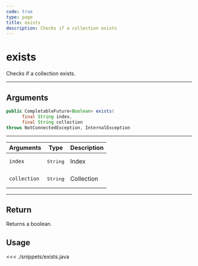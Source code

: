 ```yaml
---
code: true
type: page
title: exists
description: Checks if a collection exists
---
```


# exists

Checks if a collection exists.

---

## Arguments

```java
public CompletableFuture<Boolean> exists(
      final String index,
      final String collection
throws NotConnectedException, InternalException

```

---

| Arguments          | Type                                         | Description                       |
| ------------------ | -------------------------------------------- | --------------------------------- |
| `index`            | <pre>String</pre>                            | Index                             |
| `collection`       | <pre>String</pre>                            | Collection                        |

---

## Return

Returns a boolean.

## Usage

<<< ./snippets/exists.java